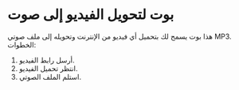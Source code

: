 # بوت لتحويل الفيديو إلى صوت

هذا بوت يسمح لك بتحميل أي فيديو من الإنترنت وتحويله إلى ملف صوتي MP3. 
الخطوات:
1. أرسل رابط الفيديو.
2. انتظر تحميل الفيديو.
3. استلم الملف الصوتي.
